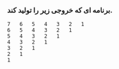 ### برنامه ای که خروجی زیر را تولید کند.

```
7   6   5   4   3   2   1
6   5   4   3   2   1
5   4   3   2   1
4   3   2   1
3   2   1
2   1
1
```